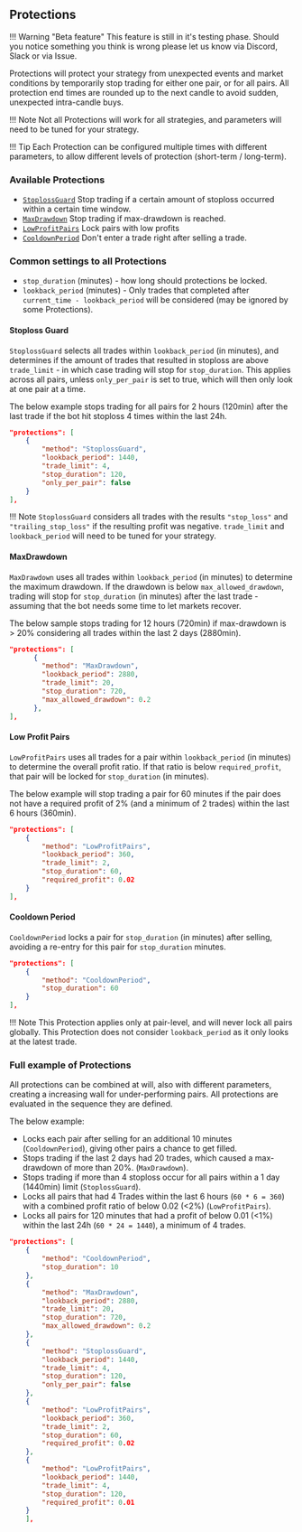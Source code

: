 ## Protections

!!! Warning "Beta feature"
    This feature is still in it's testing phase. Should you notice something you think is wrong please let us know via Discord, Slack or via Issue.

Protections will protect your strategy from unexpected events and market conditions by temporarily stop trading for either one pair, or for all pairs.
All protection end times are rounded up to the next candle to avoid sudden, unexpected intra-candle buys.

!!! Note
    Not all Protections will work for all strategies, and parameters will need to be tuned for your strategy.

!!! Tip
    Each Protection can be configured multiple times with different parameters, to allow different levels of protection (short-term / long-term).

### Available Protections

* [`StoplossGuard`](#stoploss-guard) Stop trading if a certain amount of stoploss occurred within a certain time window.
* [`MaxDrawdown`](#maxdrawdown) Stop trading if max-drawdown is reached.
* [`LowProfitPairs`](#low-profit-pairs) Lock pairs with low profits
* [`CooldownPeriod`](#cooldown-period) Don't enter a trade right after selling a trade.

### Common settings to all Protections

* `stop_duration` (minutes) - how long should protections be locked.
* `lookback_period` (minutes) - Only trades that completed after `current_time - lookback_period` will be considered (may be ignored by some Protections).

#### Stoploss Guard

`StoplossGuard` selects all trades within `lookback_period` (in minutes), and determines if the amount of trades that resulted in stoploss are above `trade_limit` - in which case trading will stop for `stop_duration`.
This applies across all pairs, unless `only_per_pair` is set to true, which will then only look at one pair at a time.

The below example stops trading for all pairs for 2 hours (120min) after the last trade if the bot hit stoploss 4 times within the last 24h.

```json
"protections": [
    {
        "method": "StoplossGuard",
        "lookback_period": 1440,
        "trade_limit": 4,
        "stop_duration": 120,
        "only_per_pair": false
    }
],
```

!!! Note
    `StoplossGuard` considers all trades with the results `"stop_loss"` and `"trailing_stop_loss"` if the resulting profit was negative.
    `trade_limit` and `lookback_period` will need to be tuned for your strategy.

#### MaxDrawdown

`MaxDrawdown` uses all trades within `lookback_period` (in minutes) to determine the maximum drawdown. If the drawdown is below `max_allowed_drawdown`, trading will stop for `stop_duration` (in minutes) after the last trade - assuming that the bot needs some time to let markets recover.

The below sample stops trading for 12 hours (720min) if max-drawdown is > 20% considering all trades within the last 2 days (2880min).

```json
"protections": [
      {
        "method": "MaxDrawdown",
        "lookback_period": 2880,
        "trade_limit": 20,
        "stop_duration": 720,
        "max_allowed_drawdown": 0.2
      },
],

```

#### Low Profit Pairs

`LowProfitPairs` uses all trades for a pair within `lookback_period` (in minutes) to determine the overall profit ratio.
If that ratio is below `required_profit`, that pair will be locked for `stop_duration` (in minutes).

The below example will stop trading a pair for 60 minutes if the pair does not have a required profit of 2% (and a minimum of 2 trades) within the last 6 hours (360min).

```json
"protections": [
    {
        "method": "LowProfitPairs",
        "lookback_period": 360,
        "trade_limit": 2,
        "stop_duration": 60,
        "required_profit": 0.02
    }
],
```

#### Cooldown Period

`CooldownPeriod` locks a pair for `stop_duration` (in minutes) after selling, avoiding a re-entry for this pair for `stop_duration` minutes.

```json
"protections": [
    {
        "method": "CooldownPeriod",
        "stop_duration": 60
    }
],
```

!!! Note
    This Protection applies only at pair-level, and will never lock all pairs globally.
    This Protection does not consider `lookback_period` as it only looks at the latest trade.

### Full example of Protections

All protections can be combined at will, also with different parameters, creating a increasing wall for under-performing pairs.
All protections are evaluated in the sequence they are defined.

The below example:

* Locks each pair after selling for an additional 10 minutes (`CooldownPeriod`), giving other pairs a chance to get filled.
* Stops trading if the last 2 days had 20 trades, which caused a max-drawdown of more than 20%. (`MaxDrawdown`).
* Stops trading if more than 4 stoploss occur for all pairs within a 1 day (1440min) limit (`StoplossGuard`).
* Locks all pairs that had 4 Trades within the last 6 hours (`60 * 6 = 360`) with a combined profit ratio of below 0.02 (<2%) (`LowProfitPairs`).
* Locks all pairs for 120 minutes that had a profit of below 0.01 (<1%) within the last 24h (`60 * 24 = 1440`), a minimum of 4 trades.

```json
"protections": [
    {
        "method": "CooldownPeriod",
        "stop_duration": 10
    },
    {
        "method": "MaxDrawdown",
        "lookback_period": 2880,
        "trade_limit": 20,
        "stop_duration": 720,
        "max_allowed_drawdown": 0.2
    },
    {
        "method": "StoplossGuard",
        "lookback_period": 1440,
        "trade_limit": 4,
        "stop_duration": 120,
        "only_per_pair": false
    },
    {
        "method": "LowProfitPairs",
        "lookback_period": 360,
        "trade_limit": 2,
        "stop_duration": 60,
        "required_profit": 0.02
    },
    {
        "method": "LowProfitPairs",
        "lookback_period": 1440,
        "trade_limit": 4,
        "stop_duration": 120,
        "required_profit": 0.01
    }
    ],
```
